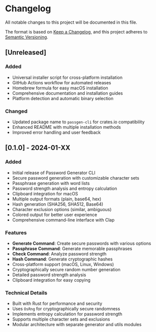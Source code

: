 # Changelog

All notable changes to this project will be documented in this file.

The format is based on [Keep a Changelog](https://keepachangelog.com/en/1.0.0/),
and this project adheres to [Semantic Versioning](https://semver.org/spec/v2.0.0.html).

## [Unreleased]

### Added

- Universal installer script for cross-platform installation
- GitHub Actions workflow for automated releases
- Homebrew formula for easy macOS installation
- Comprehensive documentation and installation guides
- Platform detection and automatic binary selection

### Changed

- Updated package name to `passgen-cli` for crates.io compatibility
- Enhanced README with multiple installation methods
- Improved error handling and user feedback

## [0.1.0] - 2024-01-XX

### Added

- Initial release of Password Generator CLI
- Secure password generation with customizable character sets
- Passphrase generation with word lists
- Password strength analysis and entropy calculation
- Clipboard integration for macOS
- Multiple output formats (plain, base64, hex)
- Hash generation (SHA256, SHA512, Base64)
- Character exclusion options (similar, ambiguous)
- Colored output for better user experience
- Comprehensive command-line interface with Clap

### Features

- **Generate Command**: Create secure passwords with various options
- **Passphrase Command**: Generate memorable passphrases
- **Check Command**: Analyze password strength
- **Hash Command**: Generate cryptographic hashes
- Cross-platform support (macOS, Linux, Windows)
- Cryptographically secure random number generation
- Detailed password strength analysis
- Clipboard integration for easy copying

### Technical Details

- Built with Rust for performance and security
- Uses `OsRng` for cryptographically secure randomness
- Implements entropy calculation for password strength
- Supports multiple character sets and exclusions
- Modular architecture with separate generator and utils modules
